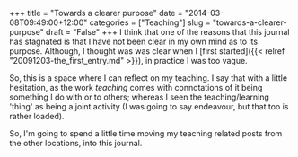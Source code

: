+++
title = "Towards a clearer purpose"
date = "2014-03-08T09:49:00+12:00"
categories = ["Teaching"]
slug = "towards-a-clearer-purpose"
draft = "False"
+++
I think that one of the reasons that this journal has stagnated is
that I have not been clear in my own mind as to its purpose. Although,
I thought was was clear when
I [first started]({{< relref "20091203-the_first_entry.md" >}}), in
practice I was too vague.

So, this is a space where I can reflect on my teaching. I say that with
a little hesitation, as the work *teaching* comes with connotations of
it being something I do with or to others; whereas I seen the
teaching/learning 'thing' as being a joint activity (I was going to say
endeavour, but that too is rather loaded).

So, I'm going to spend a little time moving my teaching related posts
from the other locations, into this journal.
